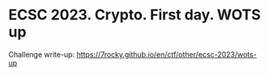 # ECSC 2023. Crypto. First day. WOTS up

Challenge write-up: https://7rocky.github.io/en/ctf/other/ecsc-2023/wots-up
